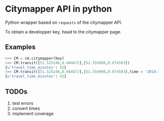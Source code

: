 # Citymapper API in python

Python wrapper based on `requests`
of the citymapper API.

To obtain a developper key, head to the citymapper page.

## Examples
```python
>>> CM = cm.citymapper(key)
>>> CM.transit([51.525246,0.084672],[51.559098,0.074503])
{u'travel_time_minutes': 42}
>>> CM.transit([51.525246,0.084672],[51.559098,0.074503],time = '2014-11-06T19:00:02-0500',time_type='arrival')
{u'travel_time_minutes': 42}
```

## TODOs
1. test errors
2. convert times
3. implement coverage 
